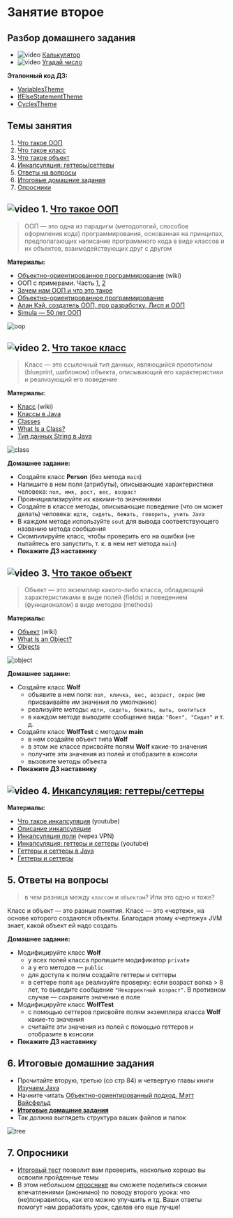 # Занятие второе

## Разбор домашнего задания
- ![video](https://user-images.githubusercontent.com/29703461/81983788-359a6c80-9634-11ea-9b47-09a56fd3d999.png) [Калькулятор](https://drive.google.com/file/d/1VXg-RlS-DprXOjbH8s5FieOUga_PCzBZ/view?usp=sharing)
- ![video](https://user-images.githubusercontent.com/29703461/81983788-359a6c80-9634-11ea-9b47-09a56fd3d999.png) [Угадай число](https://drive.google.com/file/d/1XFSXQuUchrwD7aNsUQKjxvRtKNy1_wkx/view?usp=sharing)

**Эталонный код ДЗ:**
- [VariablesTheme](https://drive.google.com/file/d/1AQYnQs0G2hFx3tM8BN8v75H46I4GPNUD/view?usp=drive_link)
- [IfElseStatementTheme](https://drive.google.com/file/d/18I_TlL8f7qW45M2t_90re8JtQBn3mHDQ/view?usp=sharing)
- [CyclesTheme](https://drive.google.com/file/d/1oUH7Y-GGxVrbG7trflIPiZESxJZDyehq/view?usp=drive_link)

## Темы занятия
1. [Что такое ООП](#1)
1. [Что такое класс](#2)
1. [Что такое объект](#3)
1. [Инкапсуляция: геттеры/сеттеры](#4)
1. [Ответы на вопросы](#5)
1. [Итоговые домашние задания](#6)
1. [Опросники](#7)

## ![video](https://user-images.githubusercontent.com/29703461/81982928-d556fb00-9632-11ea-9794-ea198832d674.png) 1. <a name="1">[Что такое ООП](https://drive.google.com/file/d/1Jsfz5Ygb5Ct1in7MTcNV3wSsx_30D5h3/view?usp=sharing)</a>

>ООП — это одна из парадигм (методологий, способов оформления кода) программирования, основанная на принципах, предполагающих написание программного кода в виде классов и их объектов, взаимодействующих друг с другом

**Материалы:**
- [Объектно-ориентированное программирование](https://ru.wikipedia.org/wiki/Объектно-ориентированное_программирование) (wiki)
- ООП с примерами. Часть [1](https://habr.com/post/87119/), [2](https://habr.com/post/87205/)
- [Зачем нам ООП и что это такое](https://habr.com/post/148015/)
- [Объектно-ориентированное программирование](http://info.javarush.ru/translation/2016/01/28/Объектно-ориентированное-программирование-перевод-статьи-.html)
- [Алан Кэй, создатель ООП, про разработку, Лисп и ООП](https://habr.com/company/hexlet/blog/303754/)
- [Simula — 50 лет ООП](https://habr.com/post/345944/)

![oop](https://user-images.githubusercontent.com/29703461/39483340-b3a50496-4d7a-11e8-8e02-42a8d63de02d.jpg)

## ![video](https://user-images.githubusercontent.com/29703461/81982928-d556fb00-9632-11ea-9794-ea198832d674.png) 2. <a name="2">[Что такое класс](https://drive.google.com/file/d/1AjEL8wuTK6BbiMWB2hhi_Cx6_m7NMrD1/view?usp=sharing)</a>

>Класс — это ссылочный тип данных, являющийся прототипом (blueprint, шаблоном) объекта, описывающий его характеристики и реализующий его поведение

**Материалы:**
- [Класс](https://ru.wikipedia.org/wiki/Класс_(программирование)) (wiki)
- [Классы в Java](https://javarush.ru/groups/posts/1949-znakomstvo-s-klassami-napisanie-sobstvennihkh-klassov-konstruktorih)
- [Classes](https://docs.oracle.com/javase/tutorial/java/javaOO/classes.html)
- [What Is a Class?](https://docs.oracle.com/javase/tutorial/java/concepts/class.html)
- [Тип данных String в Java](https://habr.com/post/260767)

![class](https://user-images.githubusercontent.com/29703461/113477118-843d3900-9488-11eb-8409-728af529574d.png)

**Домашнее задание:**
- Создайте класс **Person** (без метода `main`)
- Напишите в нем поля (атрибуты), описывающие характеристики человека: `пол, имя, рост, вес, возраст`
- Проинициализируйте их какими-то значениями
- Создайте в классе методы, описывающие поведение (что он может делать) человека: `идти, сидеть, бежать, говорить, учить Java`
- В каждом методе используйте `sout` для вывода соответствующего названию метода сообщения
- Скомпилируйте класс, чтобы проверить его на ошибки (не пытайтесь его запустить, т. к. в нем нет метода `main`)
- **Покажите ДЗ наставнику**

## ![video](https://user-images.githubusercontent.com/29703461/81982928-d556fb00-9632-11ea-9794-ea198832d674.png) 3. <a name="3">[Что такое объект](https://drive.google.com/file/d/1hJCGeVRy-4mTTkViK219JzfLKbwLze66/view?usp=sharing)</a>

>Объект — это экземпляр какого-либо класса, обладающий характеристиками в виде полей (fields) и поведением (функционалом) в виде методов (methods)

**Материалы:**
- [Объект](https://ru.wikipedia.org/wiki/Объект_(программирование)) (wiki)
- [What Is an Object?](https://docs.oracle.com/javase/tutorial/java/concepts/object.html)
- [Objects](https://docs.oracle.com/javase/tutorial/java/javaOO/objects.html)

![object](https://user-images.githubusercontent.com/29703461/39529416-4e58a1e6-4e2f-11e8-9a37-029871ea096a.png)

**Домашнее задание:**
- Создайте класс **Wolf**
   - объявите в нем поля: `пол, кличка, вес, возраст, окрас` (не присваивайте им значения по умолчанию)
   - реализуйте методы: `идти, сидеть, бежать, выть, охотиться`
   - в каждом методе выводите сообщение вида: `"Воет", "Сидит"` и т. д.
- Создайте класс **WolfTest** с методом **main**
  - в нем создайте объект типа **Wolf**
  - в этом же классе присвойте полям **Wolf** какие-то значения
  - получите эти значения из полей и отобразите в консоли
  - вызовите методы объекта
- **Покажите ДЗ наставнику**

## ![video](https://user-images.githubusercontent.com/29703461/81982928-d556fb00-9632-11ea-9794-ea198832d674.png) 4. <a name="4">[Инкапсуляция: геттеры/сеттеры](https://drive.google.com/file/d/1GWI8rJS6Xwbhz512R4ohdN3b0UKYnnm1/view?usp=sharing)</a>

**Материалы:**
- [Что такое инкапсуляция](https://youtu.be/nyFQvgrkoXY) (youtube)
- [Описание инкапсуляции](https://github.com/ichimax/Java-Interview-Questions/blob/master/Questions/1.%20OOP.md#Что-такое-инкапсуляция)
- [Инкапсуляция поля](https://refactoring.guru/ru/encapsulate-field) (через VPN)
- [Инкапсуляция: геттеры и сеттеры](https://youtu.be/9Uo8SYk7lbk) (youtube)
- [Геттеры и сеттеры в Java](https://topjava.ru/blog/gettery-i-settery-v-java)
- [Геттеры и сеттеры](https://javarush.ru/groups/posts/1928-getterih-i-setterih)

## 5. <a name="5"> Ответы на вопросы</a>
> в чем разница между `классом` и `объектом`? Или это одно и тоже?

Класс и объект — это разные понятия. Класс — это «чертеж», на основе которого создаются объекты. Благодаря этому «чертежу» JVM знает, какой объект ей надо создать

**Домашнее задание:**
- Модифицируйте класс **Wolf**
   - у всех полей класса пропишите модификатор `private`
   - а у его методов — `public`
   - для доступа к полям создайте геттеры и сеттеры
   - в сеттере поля `age` реализуйте проверку: если возраст волка > 8 лет, то выведите сообщение `"Некорректный возраст"`. В противном случае — сохраните значение в поле
- Модифицируйте класс **WolfTest**  
  - с помощью сеттеров присвойте полям экземпляра класса **Wolf** какие-то значения
  - считайте эти значения из полей с помощью геттеров и отобразите в консоли
- **Покажите ДЗ наставнику**

## 6. <a name="6">Итоговые домашние задания</a>
- Прочитайте вторую, третью (со стр 84) и четвертую главы книги [Изучаем Java](https://www.ozon.ru/context/detail/id/7821666/)
- Начните читать [Объектно-ориентированный подход. Мэтт Вайсфельд](https://ozon.ru/t/j67EpXr)
- **[Итоговые домашние задания](https://docs.google.com/document/d/1VJxMqjhRilLIqguoGvb-4T9v1jGxWQwa_KgMWEG-fmE/edit?usp=sharing)**
- Так должна выглядеть структура ваших файлов и папок
 
 ![tree](https://user-images.githubusercontent.com/29703461/166162798-5a9042e6-9c75-4396-b5b3-52d2d2b0e42b.png)
 
 ## 7. <a name="7">Опросники</a>
- [Итоговый тест](https://forms.gle/F8k6FHKu85dbkGth6) позволит вам проверить, насколько хорошо вы освоили пройденные темы
- В этом небольшом [опроснике](https://forms.gle/YDyNWaaf7SssGEtAA) вы сможете поделиться своими впечатлениями (анонимно) по поводу второго урока: что (не)понравилось, как его можно улучшить и тд. Ваши ответы помогут нам доработать урок, сделав его еще лучше!
